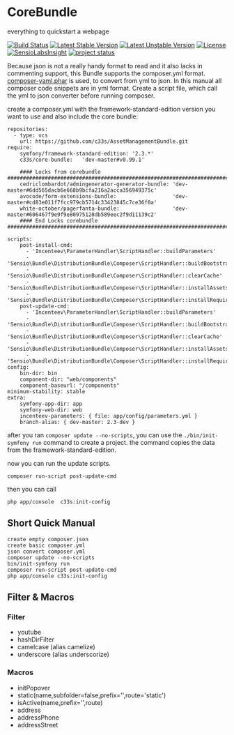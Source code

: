 CoreBundle
==========

everything to quickstart a webpage


[![Build Status](https://secure.travis-ci.org/c33s/CoreBundle.png?branch=master)](http://travis-ci.org/c33s/CoreBundle)
[![Latest Stable Version](https://poser.pugx.org/c33s/core-bundle/v/stable.png)](https://packagist.org/packages/c33s/core-bundle) 
[![Latest Unstable Version](https://poser.pugx.org/c33s/core-bundle/v/unstable.png)](https://packagist.org/packages/c33s/core-bundle) 
[![License](https://poser.pugx.org/c33s/core-bundle/license.png)](https://packagist.org/packages/c33s/core-bundle)
[![SensioLabsInsight](https://insight.sensiolabs.com/projects/c0b45e1c-695f-45d9-ac81-ce2c21ddbb7e/mini.png)](https://insight.sensiolabs.com/projects/c0b45e1c-695f-45d9-ac81-ce2c21ddbb7e)
[![project status](http://stillmaintained.com/c33s/CoreBundle.png)](http://stillmaintained.com/c33s/CoreBundle)

Because json is not a really handy format to read and it also lacks in commenting support, this Bundle supports the composer.yml format. [composer-yaml.phar](https://github.com/igorw/composer-yaml) is used, to convert from yml to json. In this manual all composer code snippets are in yml format. Create a script file, which call the yml to json converter before running composer.


create a composer.yml with the framework-standard-edition version you want to use and also include the core bundle:

    repositories:
      - type: vcs
        url: https://github.com/c33s/AssetManagementBundle.git
    require:
        symfony/framework-standard-edition: '2.3.*'
        c33s/core-bundle:   'dev-master#v0.99.1'
    
        #### Locks from corebundle ###########################################################################
        cedriclombardot/admingenerator-generator-bundle: 'dev-master#6dd565dacb6e668b9bcfa216a2acca356949375c'
        avocode/form-extensions-bundle:                  'dev-master#cd83e011f7fcc979cb5714c33423845c7ce36f0a'
        white-october/pagerfanta-bundle:                 'dev-master#606467f9e9f9e80975128db589eec2f9d11139c2'
        #### End Locks corebundle ###########################################################################
    
    scripts:
        post-install-cmd:
          - 'Incenteev\ParameterHandler\ScriptHandler::buildParameters'
          - 'Sensio\Bundle\DistributionBundle\Composer\ScriptHandler::buildBootstrap'
          - 'Sensio\Bundle\DistributionBundle\Composer\ScriptHandler::clearCache'
          - 'Sensio\Bundle\DistributionBundle\Composer\ScriptHandler::installAssets'
          - 'Sensio\Bundle\DistributionBundle\Composer\ScriptHandler::installRequirementsFile'
        post-update-cmd:
          - 'Incenteev\ParameterHandler\ScriptHandler::buildParameters'
          - 'Sensio\Bundle\DistributionBundle\Composer\ScriptHandler::buildBootstrap'
          - 'Sensio\Bundle\DistributionBundle\Composer\ScriptHandler::clearCache'
          - 'Sensio\Bundle\DistributionBundle\Composer\ScriptHandler::installAssets'
          - 'Sensio\Bundle\DistributionBundle\Composer\ScriptHandler::installRequirementsFile'
    config:
        bin-dir: bin
        component-dir: "web/components"
        component-baseurl: "/components"
    minimum-stability: stable
    extra:
        symfony-app-dir: app
        symfony-web-dir: web
        incenteev-parameters: { file: app/config/parameters.yml }
        branch-alias: { dev-master: 2.3-dev }
      
after you ran ```composer update --no-scripts```, you can use the ```./bin/init-symfony run``` command to create a project. the command copies the data from the framework-standard-edition.

now you can run the update scripts.

    composer run-script post-update-cmd

then you can call 

    php app/console  c33s:init-config


## Short Quick Manual

    create empty composer.json
    create basic composer.yml 
    json convert composer.yml
    composer update --no-scripts
    bin/init-symfony run
    composer run-script post-update-cmd
    php app/console c33s:init-config


## Filter & Macros

### Filter

* youtube
* hashDirFilter
* camelcase (alias camelize)
* underscore (alias underscorize)


### Macros

* initPopover
* static(name,subfolder=false,prefix='',route='static')
* isActive(name,prefix='',route)
* address
* addressPhone
* addressStreet
